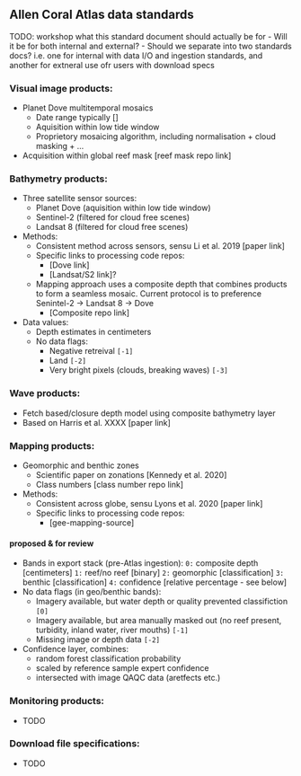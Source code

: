 ## Allen Coral Atlas data standards ##
TODO: workshop what this standard document should actually be for
    - Will it be for both internal and external?
    - Should we separate into two standards docs? i.e. one for internal with data I/O and ingestion standards, and another for extneral use ofr users with download specs

### Visual image products: ###
- Planet Dove multitemporal mosaics
    - Date range typically []
    - Aquisition within low tide window
    - Proprietory mosaicing algorithm, including normalisation + cloud masking + ...
- Acquisition within global reef mask [reef mask repo link]

### Bathymetry products: ###
- Three satellite sensor sources:
    - Planet Dove (aquisition within low tide window)
    - Sentinel-2 (filtered for cloud free scenes)
    - Landsat 8 (filtered for cloud free scenes)
- Methods:
    - Consistent method across sensors, sensu Li et al. 2019 [paper link]
    - Specific links to processing code repos:
        - [Dove link]
        - [Landsat/S2 link]?
    - Mapping approach uses a composite depth that combines products to form a seamless mosaic. Current protocol is to preference Senintel-2 -> Landsat 8 -> Dove
        - [Composite repo link]
- Data values:
    - Depth estimates in centimeters
    - No data flags:
        - Negative retreival `[-1]`
        - Land `[-2]`
        - Very bright pixels (clouds, breaking waves) `[-3]`

### Wave products: ###
- Fetch based/closure depth model using composite bathymetry layer
- Based on Harris et al. XXXX [paper link]

### Mapping products: ###
- Geomorphic and benthic zones
    - Scientific paper on zonations [Kennedy et al. 2020]
    - Class numbers [class number repo link]
- Methods:
    - Consistent across globe, sensu Lyons et al. 2020 [paper link]
    - Specific links to processing code repos:
        - [gee-mapping-source]
#### proposed & for review ####
- Bands in export stack (pre-Atlas ingestion):
    `0:` composite depth [centimeters]
    `1:` reef/no reef [binary]
    `2:` geomorphic [classification]
    `3:` benthic [classification]
    `4:` confidence [relative percentage - see below]
- No data flags (in geo/benthic bands):
    - Imagery available, but water depth or quality prevented classifiction `[0]`
    - Imagery available, but area manually masked out (no reef present, turbidity, inland water, river mouths) `[-1]`
    - Missing image or depth data `[-2]`
- Confidence layer, combines:
    - random forest classification probability
    - scaled by reference sample expert confidence
    - intersected with image QAQC data (aretfects etc.)

### Monitoring products: ###
- TODO

### Download file specifications: ###
- TODO


